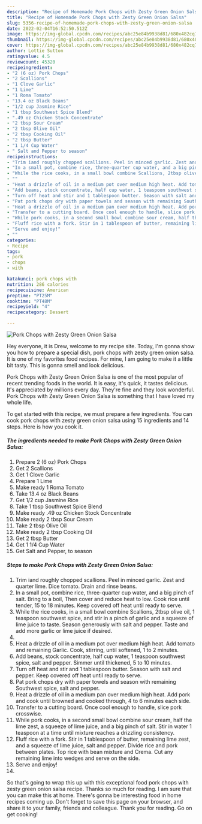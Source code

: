```yaml
---
description: "Recipe of Homemade Pork Chops with Zesty Green Onion Salsa"
title: "Recipe of Homemade Pork Chops with Zesty Green Onion Salsa"
slug: 5356-recipe-of-homemade-pork-chops-with-zesty-green-onion-salsa
date: 2022-02-04T16:52:50.512Z
image: https://img-global.cpcdn.com/recipes/abc25e84b9938d81/680x482cq70/pork-chops-with-zesty-green-onion-salsa-recipe-main-photo.jpg
thumbnail: https://img-global.cpcdn.com/recipes/abc25e84b9938d81/680x482cq70/pork-chops-with-zesty-green-onion-salsa-recipe-main-photo.jpg
cover: https://img-global.cpcdn.com/recipes/abc25e84b9938d81/680x482cq70/pork-chops-with-zesty-green-onion-salsa-recipe-main-photo.jpg
author: Lottie Sutton
ratingvalue: 4.5
reviewcount: 45320
recipeingredient:
- "2 (6 oz) Pork Chops"
- "2 Scallions"
- "1 Clove Garlic"
- "1 Lime"
- "1 Roma Tomato"
- "13.4 oz Black Beans"
- "1/2 cup Jasmine Rice"
- "1 tbsp Southwest Spice Blend"
- ".49 oz Chicken Stock Concentrate"
- "2 tbsp Sour Cream"
- "2 tbsp Olive Oil"
- "2 tbsp Cooking Oil"
- "2 tbsp Butter"
- "1 1/4 Cup Water"
- " Salt and Pepper to season"
recipeinstructions:
- "Trim iand roughly chopped scallions. Peel in minced garlic. Zest and quarter lime. Dice tomato. Drain and rinse beans."
- "In a small pot, combine rice, three-quarter cup water, and a big pinch of salt. Bring to a boil, Then cover and reduce heat to low. Cook rice until tender, 15 to 18 minutes. Keep covered off heat until ready to serve."
- "While the rice cooks, in a small bowl combine Scallions, 2tbsp olive oil, 1 teaspoon southwest spice, and stir in a pinch of garlic and a squeeze of lime juice to taste. Season generously with salt and pepper. Taste and add more garlic or lime juice if desired."
- ""
- "Heat a drizzle of oil in a medium pot over medium high heat. Add tomato and remaining Garlic. Cook, stirring, until softened, 1 to 2 minutes."
- "Add beans, stock concentrate, half cup water, 1 teaspoon southwest spice, salt and pepper. Simmer until thickened, 5 to 10 minutes."
- "Turn off heat and stir and 1 tablespoon butter. Season with salt and pepper. Keep covered off heat until ready to serve."
- "Pat pork chops dry with paper towels and season with remaining Southwest spice, salt and pepper."
- "Heat a drizzle of oil in a medium pan over medium high heat. Add pork and cook until browned and cooked through, 4 to 6 minutes each side."
- "Transfer to a cutting board. Once cool enough to handle, slice pork crosswise."
- "While pork cooks, in a second small bowl combine sour cream, half the lime zest, a squeeze of lime juice, and a big pinch of salt. Stir in water 1 teaspoon at a time until mixture reaches a drizzling consistency."
- "Fluff rice with a fork. Stir in 1 tablespoon of butter, remaining lime zest, and a squeeze of lime juice, salt and pepper. Divide rice and pork between plates. Top rice with bean mixture and Crema. Cut any remaining lime into wedges and serve on the side."
- "Serve and enjoy!"
- ""
categories:
- Recipe
tags:
- pork
- chops
- with

katakunci: pork chops with 
nutrition: 286 calories
recipecuisine: American
preptime: "PT25M"
cooktime: "PT48M"
recipeyield: "4"
recipecategory: Dessert

---
```



![Pork Chops with Zesty Green Onion Salsa](https://img-global.cpcdn.com/recipes/abc25e84b9938d81/680x482cq70/pork-chops-with-zesty-green-onion-salsa-recipe-main-photo.jpg)

Hey everyone, it is Drew, welcome to my recipe site. Today, I'm gonna show you how to prepare a special dish, pork chops with zesty green onion salsa. It is one of my favorites food recipes. For mine, I am going to make it a little bit tasty. This is gonna smell and look delicious.



Pork Chops with Zesty Green Onion Salsa is one of the most popular of recent trending foods in the world. It is easy, it's quick, it tastes delicious. It's appreciated by millions every day. They're fine and they look wonderful. Pork Chops with Zesty Green Onion Salsa is something that I have loved my whole life.


To get started with this recipe, we must prepare a few ingredients. You can cook pork chops with zesty green onion salsa using 15 ingredients and 14 steps. Here is how you cook it.

<!--inarticleads1-->

##### The ingredients needed to make Pork Chops with Zesty Green Onion Salsa:

1. Prepare 2 (6 oz) Pork Chops
1. Get 2 Scallions
1. Get 1 Clove Garlic
1. Prepare 1 Lime
1. Make ready 1 Roma Tomato
1. Take 13.4 oz Black Beans
1. Get 1/2 cup Jasmine Rice
1. Take 1 tbsp Southwest Spice Blend
1. Make ready .49 oz Chicken Stock Concentrate
1. Make ready 2 tbsp Sour Cream
1. Take 2 tbsp Olive Oil
1. Make ready 2 tbsp Cooking Oil
1. Get 2 tbsp Butter
1. Get 1 1/4 Cup Water
1. Get  Salt and Pepper, to season




<!--inarticleads2-->

##### Steps to make Pork Chops with Zesty Green Onion Salsa:

1. Trim iand roughly chopped scallions. Peel in minced garlic. Zest and quarter lime. Dice tomato. Drain and rinse beans.
1. In a small pot, combine rice, three-quarter cup water, and a big pinch of salt. Bring to a boil, Then cover and reduce heat to low. Cook rice until tender, 15 to 18 minutes. Keep covered off heat until ready to serve.
1. While the rice cooks, in a small bowl combine Scallions, 2tbsp olive oil, 1 teaspoon southwest spice, and stir in a pinch of garlic and a squeeze of lime juice to taste. Season generously with salt and pepper. Taste and add more garlic or lime juice if desired.
1. 
1. Heat a drizzle of oil in a medium pot over medium high heat. Add tomato and remaining Garlic. Cook, stirring, until softened, 1 to 2 minutes.
1. Add beans, stock concentrate, half cup water, 1 teaspoon southwest spice, salt and pepper. Simmer until thickened, 5 to 10 minutes.
1. Turn off heat and stir and 1 tablespoon butter. Season with salt and pepper. Keep covered off heat until ready to serve.
1. Pat pork chops dry with paper towels and season with remaining Southwest spice, salt and pepper.
1. Heat a drizzle of oil in a medium pan over medium high heat. Add pork and cook until browned and cooked through, 4 to 6 minutes each side.
1. Transfer to a cutting board. Once cool enough to handle, slice pork crosswise.
1. While pork cooks, in a second small bowl combine sour cream, half the lime zest, a squeeze of lime juice, and a big pinch of salt. Stir in water 1 teaspoon at a time until mixture reaches a drizzling consistency.
1. Fluff rice with a fork. Stir in 1 tablespoon of butter, remaining lime zest, and a squeeze of lime juice, salt and pepper. Divide rice and pork between plates. Top rice with bean mixture and Crema. Cut any remaining lime into wedges and serve on the side.
1. Serve and enjoy!
1. 




So that's going to wrap this up with this exceptional food pork chops with zesty green onion salsa recipe. Thanks so much for reading. I am sure that you can make this at home. There's gonna be interesting food in home recipes coming up. Don't forget to save this page on your browser, and share it to your family, friends and colleague. Thank you for reading. Go on get cooking!
